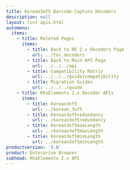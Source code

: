 ```yaml
---
title: Korean3of5 Barcode-Capture Decoders
description: null
layout: list-apis.html
automenu:
  items:
    - title: Related Pages
      items:
        - title: Back to RE 2.x Decoders Page
          url: ../toc_decoders
        - title: Back to Main API Page
          url: ../../../api
        - title: Compatibility Matrix
          url: ../../../guide/compatibility
        - title: Migration Guides
          url: ../../../guide
    - title: RhoElements 2.x Decoder APIs
      items:
        - title: Korean3of5
          url: ../korean_3of5
        - title: Korean3of5redundancy
          url: ../korean3of5redundancy
        - title: Korean3of5maxLength
          url: ../korean3of5maxLength
        - title: Korean3of5minLength
          url: ../korean3of5minLength
productversion: '3.0'
product: Enterprise Browser
subhead: RhoElements 2.x API
---
```




